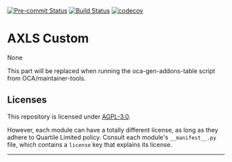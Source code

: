 
<!-- /!\ Non OCA Context : Set here the badge of your runbot / runboat instance. -->
[![Pre-commit Status](https://github.com/qrtl/axls-custom/actions/workflows/pre-commit.yml/badge.svg?branch=16.0)](https://github.com/qrtl/axls-custom/actions/workflows/pre-commit.yml?query=branch%3A16.0)
[![Build Status](https://github.com/qrtl/axls-custom/actions/workflows/test.yml/badge.svg?branch=16.0)](https://github.com/qrtl/axls-custom/actions/workflows/test.yml?query=branch%3A16.0)
[![codecov](https://codecov.io/gh/qrtl/axls-custom/branch/16.0/graph/badge.svg)](https://codecov.io/gh/qrtl/axls-custom)
<!-- /!\ Non OCA Context : Set here the badge of your translation instance. -->

<!-- /!\ do not modify above this line -->

# AXLS Custom

None

<!-- /!\ do not modify below this line -->

<!-- prettier-ignore-start -->

[//]: # (addons)

This part will be replaced when running the oca-gen-addons-table script from OCA/maintainer-tools.

[//]: # (end addons)

<!-- prettier-ignore-end -->

## Licenses

This repository is licensed under [AGPL-3.0](LICENSE).

However, each module can have a totally different license, as long as they adhere to Quartile Limited
policy. Consult each module's `__manifest__.py` file, which contains a `license` key
that explains its license.

----
<!-- /!\ Non OCA Context : Set here the full description of your organization. -->
